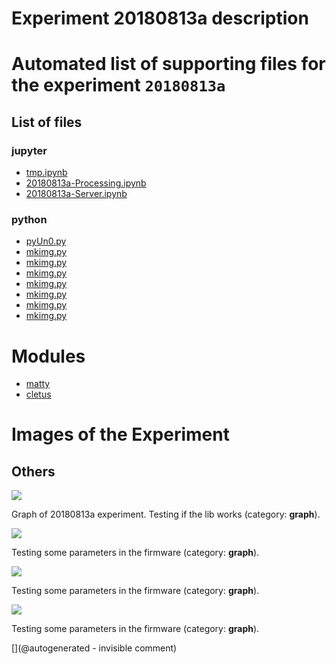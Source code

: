 # Experiment 20180813a description





# Automated list of supporting files for the __experiment `20180813a`__

## List of files

### jupyter

* [tmp.ipynb](/tmp.ipynb)
* [20180813a-Processing.ipynb](/matty/20180813a/20180813a-Processing.ipynb)
* [20180813a-Server.ipynb](/matty/20180813a/20180813a-Server.ipynb)


### python

* [pyUn0.py](/matty/20180813a/pyUn0.py)
* [mkimg.py](/matty/20180813a/mkimg.py)
* [mkimg.py](/matty/20201108a/mkimg.py)
* [mkimg.py](/include/hp/20201128a/mkimg.py)
* [mkimg.py](/matty/20201223a/mkimg.py)
* [mkimg.py](/matty/20201107a/mkimg.py)
* [mkimg.py](/matty/20210425a/mkimg.py)
* [mkimg.py](/matty/20201104a/mkimg.py)





# Modules

* [matty](/matty/)
* [cletus](/retired/cletus/)




# Images of the Experiment

## Others

![](/matty/20180814a/images/20180813a-8.jpg)

Graph of 20180813a experiment. Testing if the lib works (category: __graph__).

![](/matty/20180813a/images/20180813a-14-all.jpg)

Testing some parameters in the firmware (category: __graph__).

![](/matty/20180813a/images/20180813a-14.jpg)

Testing some parameters in the firmware (category: __graph__).

![](/matty/20180813a/images/20180813a-17-all.jpg)

Testing some parameters in the firmware (category: __graph__).










[](@autogenerated - invisible comment)